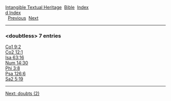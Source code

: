 [Intangible Textual Heritage](../../index)  [Bible](../index) 
[Index](index)   
[d Index](_d_)  
  [Previous](c03348)  [Next](c03350) 

------------------------------------------------------------------------

### &lt;doubtless&gt; 7 entries

[Co1 9:2](../kjv/co1009.htm#002)  
[Co2 12:1](../kjv/co2012.htm#001)  
[Isa 63:16](../kjv/isa063.htm#016)  
[Num 14:30](../kjv/num014.htm#030)  
[Phi 3:8](../kjv/phi003.htm#008)  
[Psa 126:6](../kjv/psa126.htm#006)  
[Sa2 5:19](../kjv/sa2005.htm#019)  

------------------------------------------------------------------------

[Next: doubts (2)](c03350)
